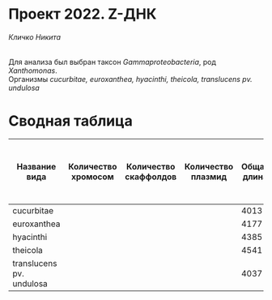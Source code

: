 # Проект 2022. Z-ДНК

###### Кличко Никита 

Для анализа был выбран таксон *Gammaproteobacteria*, род *Xanthomonas*.  
Организмы *cucurbitae, euroxanthea, hyacinthi, theicola, translucens pv. undulosa* 

# Сводная таблица 

Название вида | Количество хромосом| Количество скаффолдов | Количество плазмид | Общая длина | Количество аннотированных генов | Доля аннотированных генов в геноме (в %) | Количество предсказанных участков Z-dna | Количество участков с Z-score > 500 | Oбщая длина участков с zh-score >500 | 
--- | ---  | --- | --- | --- | --- | --- | --- | --- | ---
cucurbitae | | | | 4013 | 87.4 | | | | | 
euroxanthea | | | | 4177 | 85.4 | | | | | 
hyacinthi | | | | 4385 | 86.9 | | | | | 
theicola | | | | 4541 | 85.6 | | | | | 
translucens pv. undulosa | | | | 4037 | 85.7 | | | | | 

